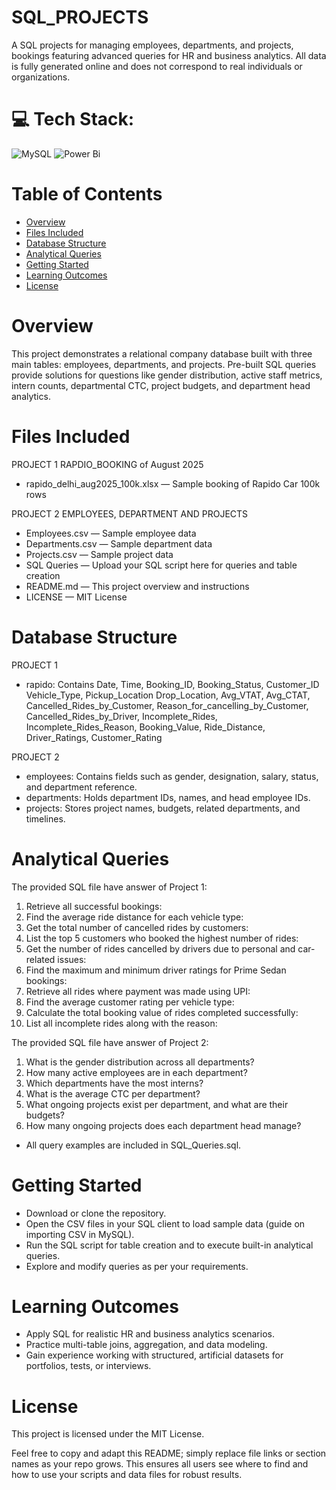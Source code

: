 # SQL_PROJECTS
A SQL projects for managing employees, departments, and projects, bookings featuring advanced queries for HR and business analytics.
All data is fully generated online and does not correspond to real individuals or organizations.
# 💻 Tech Stack:
![MySQL](https://img.shields.io/badge/mysql-4479A1.svg?style=for-the-badge&logo=mysql&logoColor=white) ![Power Bi](https://img.shields.io/badge/power_bi-F2C811?style=for-the-badge&logo=powerbi&logoColor=black)
# Table of Contents
- [Overview](https://github.com/KrishatCoding/SQL_PROJECT#overview)
- [Files Included](https://github.com/KrishatCoding/SQL_PROJECT#files-included)
- [Database Structure](https://github.com/KrishatCoding/SQL_PROJECT#database-structure)
- [Analytical Queries](https://github.com/KrishatCoding/SQL_PROJECT#analytical-queries)
- [Getting Started](https://github.com/KrishatCoding/SQL_PROJECT#getting-started)
- [Learning Outcomes](https://github.com/KrishatCoding/SQL_PROJECT#learning-outcomes)
- [License](https://github.com/KrishatCoding/SQL_PROJECT#license)
# Overview
This project demonstrates a relational company database built with three main tables: employees, departments, and projects. Pre-built SQL queries provide solutions for questions like gender distribution, active staff metrics, intern counts, departmental CTC, project budgets, and department head analytics.
# Files Included
PROJECT 1 RAPDIO_BOOKING of August 2025
- rapido_delhi_aug2025_100k.xlsx — Sample booking of Rapido Car 100k rows

PROJECT 2 EMPLOYEES, DEPARTMENT AND PROJECTS
- Employees.csv — Sample employee data
- Departments.csv — Sample department data
- Projects.csv — Sample project data
- SQL Queries — Upload your SQL script here for queries and table creation
- README.md — This project overview and instructions
- LICENSE — MIT License
# Database Structure
PROJECT 1
- rapido: Contains Date, Time, Booking_ID, Booking_Status, Customer_ID	Vehicle_Type, Pickup_Location	Drop_Location, Avg_VTAT, Avg_CTAT, Cancelled_Rides_by_Customer, Reason_for_cancelling_by_Customer, Cancelled_Rides_by_Driver, Incomplete_Rides, Incomplete_Rides_Reason, Booking_Value, Ride_Distance, Driver_Ratings, Customer_Rating

PROJECT 2
- employees: Contains fields such as gender, designation, salary, status, and department reference.
- departments: Holds department IDs, names, and head employee IDs.
- projects: Stores project names, budgets, related departments, and timelines.
# Analytical Queries
The provided SQL file have answer of Project 1:
1. Retrieve all successful bookings:
2. Find the average ride distance for each vehicle type:
3. Get the total number of cancelled rides by customers:
4. List the top 5 customers who booked the highest number of rides:
5. Get the number of rides cancelled by drivers due to personal and car-related issues:
6. Find the maximum and minimum driver ratings for Prime Sedan bookings:
7. Retrieve all rides where payment was made using UPI:
8. Find the average customer rating per vehicle type:
9. Calculate the total booking value of rides completed successfully:
10. List all incomplete rides along with the reason:

The provided SQL file have answer of Project 2:
1. What is the gender distribution across all departments?
2. How many active employees are in each department?
3. Which departments have the most interns?
4. What is the average CTC per department?
5. What ongoing projects exist per department, and what are their budgets?
6. How many ongoing projects does each department head manage?
- All query examples are included in SQL_Queries.sql.
# Getting Started
- Download or clone the repository.
- Open the CSV files in your SQL client to load sample data (guide on importing CSV in MySQL).
- Run the SQL script for table creation and to execute built-in analytical queries.
- Explore and modify queries as per your requirements.
# Learning Outcomes
- Apply SQL for realistic HR and business analytics scenarios.
- Practice multi-table joins, aggregation, and data modeling.
- Gain experience working with structured, artificial datasets for portfolios, tests, or interviews.
# License
This project is licensed under the MIT License.

Feel free to copy and adapt this README; simply replace file links or section names as your repo grows. This ensures all users see where to find and how to use your scripts and data files for robust results.
